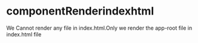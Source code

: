 # componentRenderindexhtml

We Cannot render any file in index.html.Only we render the app-root file in index.html file

